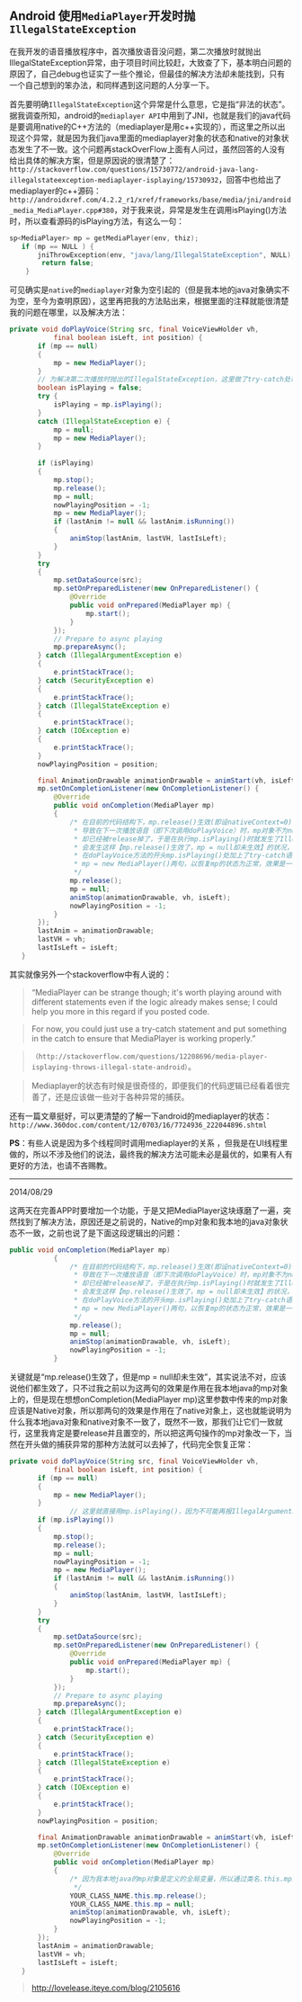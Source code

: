## Android 使用`MediaPlayer`开发时抛`IllegalStateException`

在我开发的语音播放程序中，首次播放语音没问题，第二次播放时就抛出IllegalStateException异常，由于项目时间比较赶，大致查了下，基本明白问题的原因了，自己debug也证实了一些个推论，但最佳的解决方法却未能找到，只有一个自己想到的笨办法，和同样遇到这问题的人分享一下。 

首先要明确`IllegalStateException`这个异常是什么意思，它是指“非法的状态”。据我调查所知，android的`mediaplayer API`中用到了JNI，也就是我们的java代码是要调用native的C++方法的（mediaplayer是用c++实现的），而这里之所以出现这个异常，就是因为我们java里面的mediaplayer对象的状态和native的对象状态发生了不一致。这个问题再stackOverFlow上面有人问过，虽然回答的人没有给出具体的解决方案，但是原因说的很清楚了：`http://stackoverflow.com/questions/15730772/android-java-lang-illegalstateexception-mediaplayer-isplaying/15730932`，回答中也给出了mediaplayer的c++源码：`http://androidxref.com/4.2.2_r1/xref/frameworks/base/media/jni/android_media_MediaPlayer.cpp#380`，对于我来说，异常是发生在调用isPlaying()方法时，所以查看源码的isPlaying方法，有这么一句： 
```c++
sp<MediaPlayer> mp = getMediaPlayer(env, thiz);
   if (mp == NULL ) {
       jniThrowException(env, "java/lang/IllegalStateException", NULL);
        return false;
    }

```
 可见确实是`native`的`mediaplayer`对象为空引起的（但是我本地的java对象确实不为空，至今为查明原因），这里再把我的方法贴出来，根据里面的注释就能很清楚我的问题在哪里，以及解决方法： 
 ```java
 private void doPlayVoice(String src, final VoiceViewHolder vh,
			final boolean isLeft, int position) {
		if (mp == null)
		{
			mp = new MediaPlayer();
		}
		// 为解决第二次播放时抛出的IllegalStateException，这里做了try-catch处理
		boolean isPlaying = false;
		try {
			isPlaying = mp.isPlaying();
		}
		catch (IllegalStateException e) {
			mp = null;
			mp = new MediaPlayer();
		}
		
		if (isPlaying)
		{
			mp.stop();
			mp.release();
			mp = null;
			nowPlayingPosition = -1;
			mp = new MediaPlayer();
			if (lastAnim != null && lastAnim.isRunning())
			{
				animStop(lastAnim, lastVH, lastIsLeft);
			}
		}
		try
		{
			mp.setDataSource(src);
			mp.setOnPreparedListener(new OnPreparedListener() {
				@Override
				public void onPrepared(MediaPlayer mp) {
					mp.start();
				}
			});
			// Prepare to async playing
			mp.prepareAsync();
		} catch (IllegalArgumentException e)
		{
			e.printStackTrace();
		} catch (SecurityException e)
		{
			e.printStackTrace();
		} catch (IllegalStateException e)
		{
			e.printStackTrace();
		} catch (IOException e)
		{
			e.printStackTrace();
		}
		nowPlayingPosition = position;

		final AnimationDrawable animationDrawable = animStart(vh, isLeft);
		mp.setOnCompletionListener(new OnCompletionListener() {
			@Override
			public void onCompletion(MediaPlayer mp)
			{
				/* 在目前的代码结构下，mp.release()生效(即设nativeContext=0)了，mp = null却未生效，
				 * 导致在下一次播放语音（即下次调用doPlayVoice）时，mp对象不为null，而nativeContext
				 * 却已经被release掉了，于是在执行mp.isPlaying()时就发生了IllegalStateException，为什么
				 * 会发生这样【mp.release()生效了，mp = null却未生效】的状况，原因暂未查明，为解决该异常
				 * 在doPlayVoice方法的开头mp.isPlaying()处加上了try-catch语句，发生异常时即执行mp = null;
				 * mp = new MediaPlayer()两句，以恢复mp的状态为正常，效果是一样的。
				 */
				mp.release();
				mp = null;
				animStop(animationDrawable, vh, isLeft);
				nowPlayingPosition = -1;
			}
		});
		lastAnim = animationDrawable;
		lastVH = vh;
		lastIsLeft = isLeft;
	}

 ```
 
 其实就像另外一个stackoverflow中有人说的： 
>“MediaPlayer can be strange though; it's worth playing around with different statements even if the logic already makes sense; I could help you more in this regard if you posted code. 

>For now, you could just use a try-catch statement and put something in the catch to ensure that MediaPlayer is working properly.”

>`（http://stackoverflow.com/questions/12208696/media-player-isplaying-throws-illegal-state-android）`。

>Mediaplayer的状态有时候是很奇怪的，即便我们的代码逻辑已经看着很完善了，还是应该做一些对于各种异常的捕获。 

还有一篇文章挺好，可以更清楚的了解一下android的mediaplayer的状态： 
`http://www.360doc.com/content/12/0703/16/7724936_222044896.shtml`

 **PS**：有些人说是因为多个线程同时调用mediaplayer的关系 ，但我是在UI线程里做的，所以不涉及他们的说法，最终我的解决方法可能未必是最优的，如果有人有更好的方法，也请不吝赐教。
 
 --- 
 2014/08/29
 
 这两天在完善APP时要增加一个功能，于是又把MediaPlayer这块琢磨了一遍，突然找到了解决方法，原因还是之前说的，Native的mp对象和我本地的java对象状态不一致，之前也说了是下面这段逻辑出的问题：
 ```java
 public void onCompletion(MediaPlayer mp)
			{
				/* 在目前的代码结构下，mp.release()生效(即设nativeContext=0)了，mp = null却未生效，
				 * 导致在下一次播放语音（即下次调用doPlayVoice）时，mp对象不为null，而nativeContext
				 * 却已经被release掉了，于是在执行mp.isPlaying()时就发生了IllegalStateException，为什么
				 * 会发生这样【mp.release()生效了，mp = null却未生效】的状况，原因暂未查明，为解决该异常
				 * 在doPlayVoice方法的开头mp.isPlaying()处加上了try-catch语句，发生异常时即执行mp = null;
				 * mp = new MediaPlayer()两句，以恢复mp的状态为正常，效果是一样的。
				 */
				mp.release();
				mp = null;
				animStop(animationDrawable, vh, isLeft);
				nowPlayingPosition = -1;
			}

 ```
 关键就是“mp.release()生效了，但是mp = null却未生效”，其实说法不对，应该说他们都生效了，只不过我之前以为这两句的效果是作用在我本地java的mp对象上的，但是现在想想onCompletion(MediaPlayer mp)这里参数中传来的mp对象应该是Native对象，所以那两句的效果是作用在了native对象上，这也就能说明为什么我本地java对象和native对象不一致了，既然不一致，那我们让它们一致就行，这里我肯定是要release并且置空的，所以把这两句操作的mp对象改一下，当然在开头做的捕获异常的那种方法就可以去掉了，代码完全恢复正常： 
 ```java
 private void doPlayVoice(String src, final VoiceViewHolder vh,
			final boolean isLeft, int position) {
		if (mp == null)
		{
			mp = new MediaPlayer();
		}
                // 这里就直接用mp.isPlaying()，因为不可能再报IllegalArgumentException异常了
		if (mp.isPlaying())
		{
			mp.stop();
			mp.release();
			mp = null;
			nowPlayingPosition = -1;
			mp = new MediaPlayer();
			if (lastAnim != null && lastAnim.isRunning())
			{
				animStop(lastAnim, lastVH, lastIsLeft);
			}
		}
		try
		{
			mp.setDataSource(src);
			mp.setOnPreparedListener(new OnPreparedListener() {
				@Override
				public void onPrepared(MediaPlayer mp) {
					mp.start();
				}
			});
			// Prepare to async playing
			mp.prepareAsync();
		} catch (IllegalArgumentException e)
		{
			e.printStackTrace();
		} catch (SecurityException e)
		{
			e.printStackTrace();
		} catch (IllegalStateException e)
		{
			e.printStackTrace();
		} catch (IOException e)
		{
			e.printStackTrace();
		}
		nowPlayingPosition = position;

		final AnimationDrawable animationDrawable = animStart(vh, isLeft);
		mp.setOnCompletionListener(new OnCompletionListener() {
			@Override
			public void onCompletion(MediaPlayer mp)
			{
				/* 因为我本地java的mp对象是定义的全局变量，所以通过类名.this.mp的方式得到我的对象，而非操作onCompletion(MediaPlayer mp)参数传给我的native对象，这样一来，本地java对象就被销毁了，native对象自然也被销毁了
				 */
				YOUR_CLASS_NAME.this.mp.release();
				YOUR_CLASS_NAME.this.mp = null;
				animStop(animationDrawable, vh, isLeft);
				nowPlayingPosition = -1;
			}
		});
		lastAnim = animationDrawable;
		lastVH = vh;
		lastIsLeft = isLeft;
	}

 ```
 
 > http://lovelease.iteye.com/blog/2105616